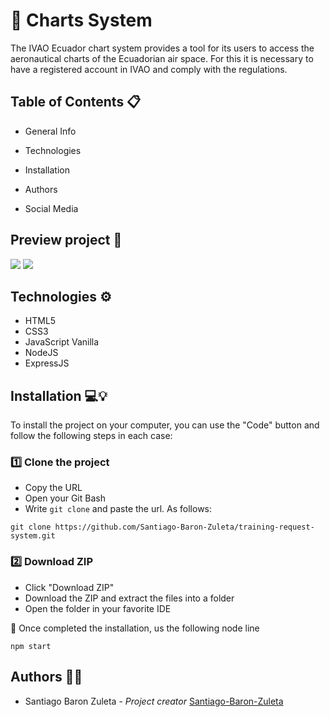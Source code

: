 # 📑 Charts System

The IVAO Ecuador chart system provides a tool for its users to access the aeronautical charts of the Ecuadorian air space. For this it is necessary to have a registered account in IVAO and comply with the regulations.

## Table of Contents 📋
- General Info

- Technologies

- Installation

- Authors

- Social Media


## Preview project 📸
![](https://i.imgur.com/okryZCU.jpg)
![](https://i.imgur.com/nX6aAHf.jpg)

## Technologies ⚙️

- HTML5
- CSS3
- JavaScript Vanilla
- NodeJS
- ExpressJS


## Installation 💻💡

To install the project on your computer, you can use the "Code" button and follow the following steps in each case:

### 1️⃣ Clone the project

- Copy the URL
- Open your Git Bash
- Write ``` git clone ``` and paste the url. As follows:

``` 
git clone https://github.com/Santiago-Baron-Zuleta/training-request-system.git
```

### 2️⃣ Download ZIP

- Click "Download ZIP"
- Download the ZIP and extract the files into a folder
- Open the folder in your favorite IDE

📢 Once completed the installation, us the following node line

``` 
npm start
```

## Authors 🦸‍♀️

- Santiago Baron Zuleta - *Project creator* [Santiago-Baron-Zuleta](https://github.com/santiagobaronz)
